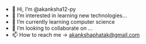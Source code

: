 - 👋 Hi, I’m @akanksha12-py
- 👀 I’m interested in learning new technologies...
- 🌱 I’m currently learning computer science
- 💞️ I’m looking to collaborate on ...
- 📫 How to reach me -> akankshaphatak@gmail.com

<!---
akanksha12-py/akanksha12-py is a ✨ special ✨ repository because its `README.md` (this file) appears on your GitHub profile.
You can click the Preview link to take a look at your changes.
--->
